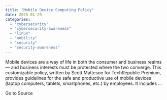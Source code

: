 ```yaml
---
title: "Mobile Device Computing Policy"
date: 2025-01-29
categories: 
  - "cybersecurity"
  - "cybersecurity-awareness"
  - "linux"
  - "mobility"
  - "security"
  - "security-awareness"
---
```


Mobile devices are a way of life in both the consumer and business realms — and business interests must be protected where the two converge. This customizable policy, written by Scott Matteson for TechRepublic Premium, provides guidelines for the safe and productive use of mobile devices (laptop computers, tablets, smartphones, etc.) by employees. It includes ...

Go to Source
